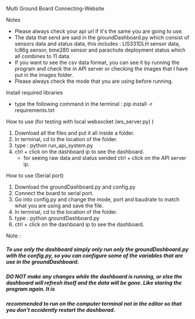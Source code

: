 Multi Ground Board Connecting-Website

Notes
   - Please always check your api url if it's the same you are going to use.
   - The data that send are said in the groundDashboard.py which consist of sensors data and status data, this includes : LIS331DLH sensor data, lc86g sensor, bme280 sensor and parachute deployment status which all combines to 11 data. 
   - If you want to see the csv data format, you can see it by running the program and check the in API server or checking the images that I have put in the images folder.
   - Please always check the mode that you are using before running.

Install required libraries
- type the following command in the terminal : pip install -r requirements.txt
  

How to use (for testing with local websocket (ws_server.py) )

1. Download all the files and put it all inside a folder.
2. In terminal, cd to the location of the folder.
3. type : python run_api_system.py
4. ctrl + click on the dashboard ip to see the dashboard.
   - for seeing raw data and status sended ctrl + click on the API server ip.

How to use (Serial port)

1. Download the groundDashboard.py and config.py
2. Connect the board to serial port.
3. Go into config.py and change the mode, port and baudrate to match what you are using and save the file.
4. In terminal, cd to the location of the folder.
5. type : python groundDashboard.py
6. ctrl + click on the dashboard ip to see the dashboard.

Note :
##### To use only the dashboard simply only run only the groundDashboard.py with the config.py, so you can configure some of the variables that are use in the groundDashboard. #####
##### DO NOT make any changes while the dashboard is running, or else the dashboard will refresh itself and the data will be gone. Like staring the program again. It is        #####
##### recommended to run on the computer terminal not in the editor so that you don't accidently restart the dashborad.                                                         #####
